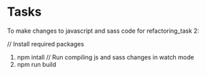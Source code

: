# Tasks

To make changes to javascript and sass code for refactoring_task 2:

// Install required packages
1. npm intall
// Run compiling js and sass changes in watch mode
2. npm run build 
